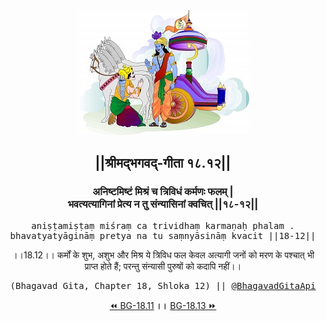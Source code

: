 <center><img src="../../asset/BG.png" alt="#API #bhagavadgitaapi #slok #nodejs #js #api #gitaapi #krishna #hinduism #vedic #ISKCON #shreemadbhagavadgita #technology"/>
<h2>||श्रीमद्‍भगवद्‍-गीता १८.१२||</h2>
<h3>अनिष्टमिष्टं मिश्रं च त्रिविधं कर्मणः फलम् |<br/>भवत्यत्यागिनां प्रेत्य न तु संन्यासिनां क्वचित् ||१८-१२||</h3>
<pre>aniṣṭamiṣṭaṃ miśraṃ ca trividhaṃ karmaṇaḥ phalam .<br/>bhavatyatyāgināṃ pretya na tu saṃnyāsināṃ kvacit ||18-12||</pre>
<p>।।18.12।। कर्मों के शुभ, अशुभ और मिश्र ये त्रिविध फल केवल अत्यागी जनों को मरण के पश्चात् भी प्राप्त होते हैं; परन्तु संन्यासी पुरुषों को कदापि नहीं।।</p>
<pre>(Bhagavad Gita, Chapter 18, Shloka 12) || <a href="https://twitter.com/bhagavadgitaapi">@BhagavadGitaApi</a></pre><a href="../../18/11">⏪  BG-18.11</a><b>        ।।        </b><a href="../../18/13">BG-18.13  ⏩</a></center>